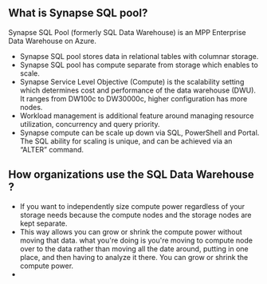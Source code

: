 ## What is Synapse SQL pool?
Synapse SQL Pool (formerly SQL Data Warehouse) is an MPP Enterprise Data Warehouse on Azure.

-  Synapse SQL pool stores data in relational tables with columnar storage.
-  Synapse SQL pool has compute separate from storage which enables to scale.
-  Synapse Service Level Objective (Compute) is the scalability setting which determines cost and performance of the data warehouse (DWU). It ranges from DW100c to DW30000c, higher configuration has more nodes.
-  Workload management is additional feature around managing resource utilization, concurrency and query priority.
-  Synapse compute can be scale up down via SQL, PowerShell and Portal. The SQL ability for scaling is unique, and can be achieved via an “ALTER” command.

## How organizations use the SQL Data Warehouse ?

 - If you want to independently size compute power regardless of your storage needs because the compute nodes and the storage nodes are kept separate.
 - This way allows you can grow or shrink the compute power without moving that data. what you're doing is you're moving to compute node over to the data rather than moving all the date around, putting in one place, and then having to analyze it there. You can grow or shrink the compute power.
 - 

<!--stackedit_data:
eyJoaXN0b3J5IjpbLTM0MzI1ODkwMCwxMjcxNjE5NzYsMzExNT
MzOTQ2LDM1ODA4ODYzNCwtNjE0Mjk2MDg2LC0yMDg2ODg0Nzky
LDMxODIxMDQ2OCwtOTMyNTQ1MDYzLC0xMDQwMzQ1NzI5LC0yOT
czNzY0MTUsMTExNjAxMjc2OSwtNjE4MTQ3OTk2LC0xOTIwMTQ4
ODQ1LC01MTYzNjQ3ODIsMTg4OTgwNTE0MSwxNTM0OTc4ODQyLD
cxNTE2NDcwMywxNjY2OTYwOTE4LC0yMTAxMDU2NywtNzExNzA4
MzYxXX0=
-->